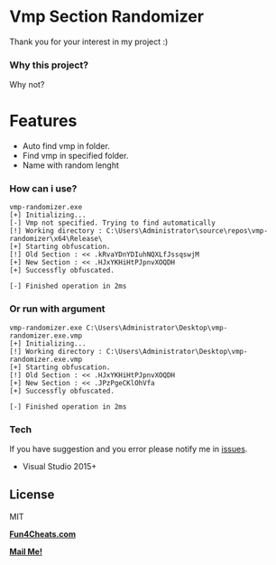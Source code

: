 # Vmp Section Randomizer
Thank you for your interest in my project :)
### Why this project?
Why not?

# Features
 - Auto find vmp in folder.
 - Find vmp in specified folder.
 - Name with random lenght
 
### How can i use?
```
vmp-randomizer.exe
[+] Initializing...
[-] Vmp not specified. Trying to find automatically
[!] Working directory : C:\Users\Administrator\source\repos\vmp-randomizer\x64\Release\
[+] Starting obfuscation.
[!] Old Section : << .kRvaYDnYDIuhNQXLfJssqswjM
[+] New Section : << .HJxYKHiHtPJpnvXOQDH
[+] Successfly obfuscated.

[-] Finished operation in 2ms
```
### Or run with argument
```
vmp-randomizer.exe C:\Users\Administrator\Desktop\vmp-randomizer.exe.vmp
[+] Initializing...
[!] Working directory : C:\Users\Administrator\Desktop\vmp-randomizer.exe.vmp
[+] Starting obfuscation.
[!] Old Section : << .HJxYKHiHtPJpnvXOQDH
[+] New Section : << .JPzPgeCKlOhVfa
[+] Successfly obfuscated.

[-] Finished operation in 2ms
```

### Tech
If you have suggestion and you error please notify me in [issues](https://github.com/SwenenzY/vmp-randomizer/issues).
- Visual Studio 2015+

License
----

MIT

**[Fun4Cheats.com](https://Fun4Cheats.com)**

**[Mail Me!](mailto:mail@swenenzy.com)**
